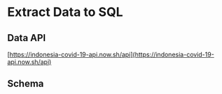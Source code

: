 # Extract Data to SQL

## Data API
[https://indonesia-covid-19-api.now.sh/api](https://indonesia-covid-19-api.now.sh/api)

## Schema
